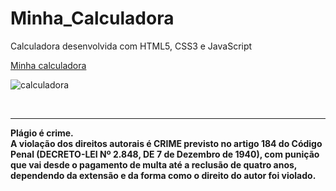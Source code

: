 # Minha_Calculadora
Calculadora desenvolvida com HTML5, CSS3 e JavaScript

<a href="https://lucienelima8.github.io/Minha_Calculadora/" target="_blank">Minha calculadora</a>

![calculadora](https://github.com/lucienelima8/Minha_Calculadora/assets/137119392/a53a3c3b-aef8-4695-9524-5e421bf51acd)


<br>
<hr>
<b>Plágio é crime.<br>
A violação dos direitos autorais é CRIME previsto no <b>artigo 184 do Código Penal (DECRETO-LEI Nº 2.848, DE 7 de Dezembro de 1940)<b>, com punição que vai desde o pagamento de multa até a reclusão de quatro anos, dependendo da extensão e da forma como o direito do autor foi violado.
